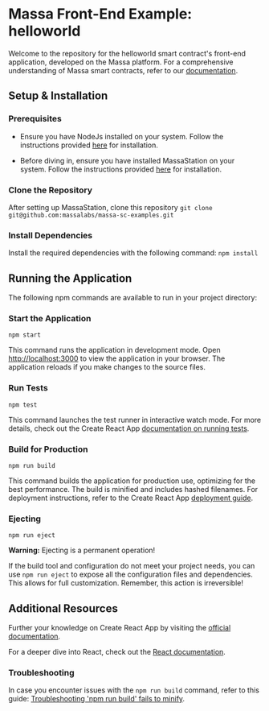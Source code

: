 # Massa Front-End Example: helloworld

Welcome to the repository for the helloworld smart contract's front-end application, developed on the Massa platform. For a comprehensive understanding of Massa smart contracts, refer to our [documentation](https://docs.massa.net/en/latest/web3-dev/massa-web3.html).

## Setup & Installation

### Prerequisites

-   Ensure you have NodeJs installed on your system. Follow the instructions provided [here](https://nodejs.org/en/download/) for installation.

-   Before diving in, ensure you have installed MassaStation on your system. Follow the instructions provided [here](https://github.com/massalabs/station/blob/main/INSTALLATION.md) for installation.

### Clone the Repository

After setting up MassaStation, clone this repository
`git clone git@github.com:massalabs/massa-sc-examples.git`

### Install Dependencies

Install the required dependencies with the following command:
`npm install`

## Running the Application

The following npm commands are available to run in your project directory:

### Start the Application

`npm start`

This command runs the application in development mode. Open [http://localhost:3000](http://localhost:3000) to view the application in your browser. The application reloads if you make changes to the source files.

### Run Tests

`npm test`

This command launches the test runner in interactive watch mode. For more details, check out the Create React App [documentation on running tests](https://facebook.github.io/create-react-app/docs/running-tests).

### Build for Production

`npm run build`

This command builds the application for production use, optimizing for the best performance. The build is minified and includes hashed filenames. For deployment instructions, refer to the Create React App [deployment guide](https://facebook.github.io/create-react-app/docs/deployment).

### Ejecting

`npm run eject`

**Warning:** Ejecting is a permanent operation!

If the build tool and configuration do not meet your project needs, you can use `npm run eject` to expose all the configuration files and dependencies. This allows for full customization. Remember, this action is irreversible!

## Additional Resources

Further your knowledge on Create React App by visiting the [official documentation](https://facebook.github.io/create-react-app/docs/getting-started).

For a deeper dive into React, check out the [React documentation](https://reactjs.org/).

### Troubleshooting

In case you encounter issues with the `npm run build` command, refer to this guide: [Troubleshooting 'npm run build' fails to minify](https://facebook.github.io/create-react-app/docs/troubleshooting#npm-run-build-fails-to-minify).
